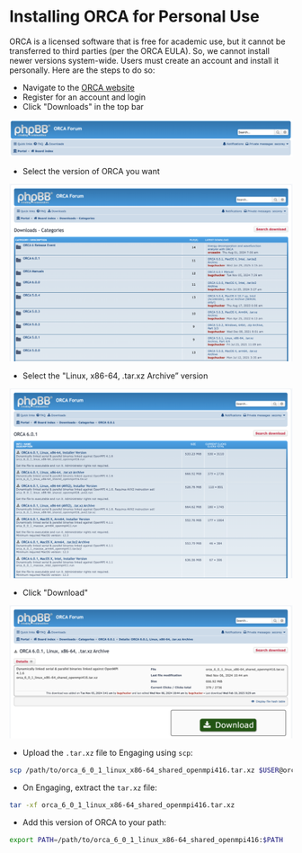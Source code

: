 # Installing ORCA for Personal Use

ORCA is a licensed software that is free for academic use, but it cannot be
transferred to third parties (per the ORCA EULA). So, we cannot install newer
versions system-wide. Users must create an account and install it personally.
Here are the steps to do so:

- Navigate to the [ORCA website](https://orcaforum.kofo.mpg.de/app.php/portal)
- Register for an account and login
- Click "Downloads" in the top bar

![ORCA top bar](../images/orca/orca_top_bar.png)

- Select the version of ORCA you want

![ORCA versions](../images/orca/orca_versions.png)

- Select the "Linux, x86-64, .tar.xz Archive” version

![ORCA installs](../images/orca/orca_installs.png)

- Click "Download"

![ORCA download](../images/orca/orca_download.png)

- Upload the `.tar.xz` file to Engaging using `scp`:

```bash
scp /path/to/orca_6_0_1_linux_x86-64_shared_openmpi416.tar.xz $USER@orcd-login001.mit.edu ~/
```

- On Engaging, extract the `tar.xz` file:

```bash
tar -xf orca_6_0_1_linux_x86-64_shared_openmpi416.tar.xz
```

- Add this version of ORCA to your path:

```bash
export PATH=/path/to/orca_6_0_1_linux_x86-64_shared_openmpi416:$PATH
```
